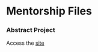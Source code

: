 # Mentorship Files

### Abstract Project
Access the [site](https://ashwin776.github.io/June2023-Web-Mentorship/abstract.html)